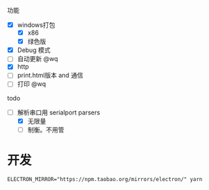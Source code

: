 功能

- [x] windows打包
  * [x] x86
  * [x] 绿色版
- [x] Debug 模式
- [ ] 自动更新 @wq
- [x] http
- [ ] print.html版本 and 通信
- [ ] 打印 @wq

todo
- [ ] 解析串口用 serialport parsers
  * [x] 无限量
  * [ ] 制衡。不用管

# 开发

`ELECTRON_MIRROR="https://npm.taobao.org/mirrors/electron/" yarn`
